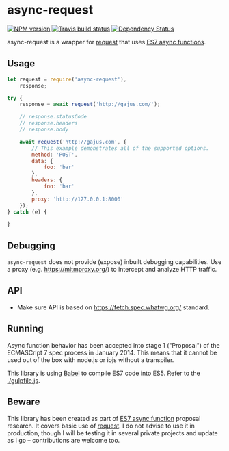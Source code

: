 # async-request

[![NPM version](http://img.shields.io/npm/v/async-request.svg?style=flat)](https://www.npmjs.org/package/async-request)
[![Travis build status](http://img.shields.io/travis/gajus/async-request/master.svg?style=flat)](https://travis-ci.org/gajus/async-request)
[![Dependency Status](https://david-dm.org/gajus/async-request.svg?style=flat)](https://david-dm.org/gajus/async-request)

async-request is a wrapper for [request](https://www.npmjs.com/package/request) that uses [ES7 async functions](https://github.com/lukehoban/ecmascript-asyncawait).

## Usage

```js
let request = require('async-request'),
    response;

try {
    response = await request('http://gajus.com/');

    // response.statusCode
    // response.headers
    // response.body

    await request('http://gajus.com', {
        // This example demonstrates all of the supported options.
        method: 'POST',
        data: {
            foo: 'bar'
        },
        headers: {
            foo: 'bar'
        },
        proxy: 'http://127.0.0.1:8000'
    });
} catch (e) {

}
```

## Debugging

`async-request` does not provide (expose) inbuilt debugging capabilities. Use a proxy (e.g. https://mitmproxy.org/) to intercept and analyze HTTP traffic.

## API

* Make sure API is based on https://fetch.spec.whatwg.org/ standard.

## Running

Async function behavior has been accepted into stage 1 ("Proposal") of the ECMASCript 7 spec process in January 2014. This means that it cannot be used out of the box with node.js or iojs without a transpiler.

This library is using [Babel](https://babeljs.io/) to compile ES7 code into ES5. Refer to the [./gulpfile.js](./gulpfile.js).

## Beware

This library has been created as part of [ES7 async function](https://github.com/lukehoban/ecmascript-asyncawait) proposal research. It covers basic use of [request](https://www.npmjs.com/package/request). I do not advise to use it in production, though I will be testing it in several private projects and update as I go – contributions are welcome too.
